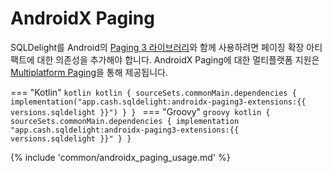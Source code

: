 # AndroidX Paging

SQLDelight를 Android의 [Paging 3 라이브러리](https://developer.android.com/topic/libraries/architecture/paging/v3-overview)와 함께 사용하려면 페이징 확장 아티팩트에 대한 의존성을 추가해야 합니다.
AndroidX Paging에 대한 멀티플랫폼 지원은 [Multiplatform Paging](https://github.com/cashapp/multiplatform-paging)을 통해 제공됩니다.

=== "Kotlin"
    ```kotlin
    kotlin {
      sourceSets.commonMain.dependencies {
        implementation("app.cash.sqldelight:androidx-paging3-extensions:{{ versions.sqldelight }}")
      }
    }
    ```
=== "Groovy"
    ```groovy
    kotlin {
      sourceSets.commonMain.dependencies {
        implementation "app.cash.sqldelight:androidx-paging3-extensions:{{ versions.sqldelight }}"
      }
    }
    ```

{% include 'common/androidx_paging_usage.md' %}